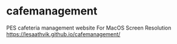 # cafemanagement
PES cafeteria management website
For MacOS Screen Resolution
https://lesaathvik.github.io/cafemanagement/
